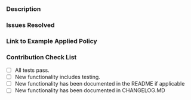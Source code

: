 ### Description
<!-- Describe what this change achieves below -->

### Issues Resolved
<!-- List any existing issues this PR resolves below -->

### Link to Example Applied Policy
<!-- URL to the Applied Policy that was used for dev/testing below -->
<!-- This can be helpful for a reviewer to validate the changes proposed resulted in the expected behavior. If you do not have access or ability to apply the policy template, please mention this in your PR description.-->

### Contribution Check List

- [ ] All tests pass.
- [ ] New functionality includes testing.
- [ ] New functionality has been documented in the README if applicable
- [ ] New functionality has been documented in CHANGELOG.MD
